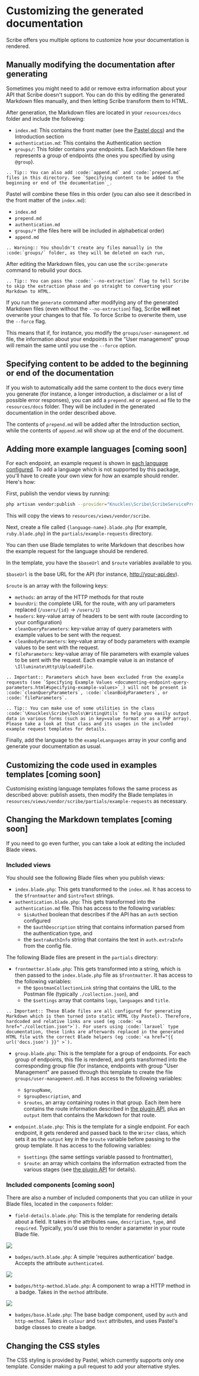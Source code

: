 # Customizing the generated documentation
Scribe offers you multiple options to customize how your documentation is rendered.

## Manually modifying the documentation after generating
Sometimes you might need to add or remove extra information about your API that Scribe doesn't support. You can do this by editing the generated Markdown files manually, and then letting Scribe transform them to HTML.

After generation, the Markdown files are located in your `resources/docs` folder and include the following:
- `index.md`: This contains the front matter (see the [Pastel docs](https://github.com/knuckleswtf/pastel-js)) and the Introduction section
- `authentication.md`: This contains the Authentication section
- `groups/`: This folder contains your endpoints. Each Markdown file here represents a group of endpoints (the ones you specified by using `@group`). 
 
```eval_rst
.. Tip:: You can also add :code:`append.md` and :code:`prepend.md` files in this directory. See `Specifying content to be added to the beginning or end of the documentation`_.
```
 
Pastel will combine these files in this order (you can also see it described in the front matter of the `index.md`):
- `index.md`
- `prepend.md`
- `authentication.md`
- `groups/*` (the files here will be included in alphabetical order)
- `append.md`

```eval_rst
.. Warning:: You shouldn't create any files manually in the :code:`groups/` folder, as they will be deleted on each run,
```

After editing the Markdown files, you can use the `scribe:generate` command to rebuild your docs. 

```eval_rst
.. Tip:: You can pass the :code:`--no-extraction` flag to tell Scribe to skip the extraction phase and go straight to converting your Markdown to HTML.
```
 
If you run the `generate` command after modifying any of the generated Markdown files (even without the `--no-extraction`) flag, Scribe **will not** overwrite your changes to that file. To force Scribe to overwrite them, use the `--force` flag. 

This means that if, for instance, you modify the `groups/user-management.md` file, the information about your endpoints in the "User management" group will remain the same until you use the `--force` option.

## Specifying content to be added to the beginning or end of the documentation
If you wish to automatically add the same content to the docs every time you generate (for instance, a longer introduction, a disclaimer or a list of possible error responses), you can add a `prepend.md` or `append.md` file to the `resources/docs` folder. They will be included in the generated documentation in the order described above.
 
The contents of `prepend.md` will be added after the Introduction section, while the contents of `append.md` will show up at the end of the document.
 

## Adding more example languages [coming soon]
For each endpoint, an example request is shown in [each language configured](config.html#example-languages). To add a language which is not supported by this package, you'll have to create your own view for how an example should render. Here's how:
 
First, publish the vendor views by running:
 
 ```bash
 php artisan vendor:publish --provider="Knuckles\Scribe\ScribeServiceProvider" --tag=scribe-views
 ```
 
This will copy the views to `resources/views/vendor/scribe`.
 
Next, create a file called `{language-name}.blade.php` (for example, `ruby.blade.php`) in the `partials/example-requests` directory. 

You can then use Blade templates to write Markdown that describes how the example request for the language should be rendered. 

In the template, you have the `$baseUrl` and `$route` variables available to you.

`$baseUrl` is the base URL for the API (for instance, http://your-api.dev).

`$route` is an array with the following keys:
- `methods`: an array of the HTTP methods for that route
- `boundUri`: the complete URL for the route, with any url parameters replaced (`/users/{id}` -> `/users/1`)
- `headers`: key-value array of headers to be sent with route (according to your configuration)
- `cleanQueryParameters`: key-value array of query parameters with example values to be sent with the request.
- `cleanBodyParameters`: key-value array of body parameters with example values to be sent with the request.
- `fileParameters`: key-value array of file parameters with example values to be sent with the request. Each example value is an instance of `\Illuminate\Http\UploadedFile`.

```eval_rst
.. Important:: Parameters which have been excluded from the example requests (see `Specifying Example Values <documenting-endpoint-query-parameters.html#specifying-example-values>`_) will not be present in :code:`cleanQueryParameters`, :code:`cleanBodyParameters`, or :code:`fileParameters`.
```

```eval_rst
.. Tip:: You can make use of some utilities in the class :code:`\Knuckles\Scribe\Tools\WritingUtils` to help you easily output data in various forms (such as in key=value format or as a PHP array). Please take a look at that class and its usages in the included example request templates for details.
```

Finally, add the language to the `exampleLanguages` array in your config and generate your documentation as usual. 

## Customizing the code used in examples templates [coming soon]
Customising existing language templates follows the same process as described above: publish assets, then modify the Blade templates in `resources/views/vendor/scribe/partials/example-requests` as necessary.

## Changing the Markdown templates [coming soon]
If you need to go even further, you can take a look at editing the included Blade views.

### Included views
You should see the following Blade files when you publish views:

- `index.blade.php`: This gets transformed to the `index.md`. It has access to the `$frontmatter` and `$introText` strings.
- `authentication.blade.php`: This gets transformed into the `authentication.md` file. This has access to the following variables:
   - `$isAuthed` boolean that describes if the API has an `auth` section configured
   - the `$authDescription` string that contains information parsed from the authentication type, and
   - the `$extraAuthInfo` string that contains the text in `auth.extraInfo` from the config file.
   
The following Blade files are present in the `partials` directory:
- `frontmetter.blade.php`: This gets transformed into a string, which is then passed to the `index.blade.php` file as `$frontmatter`. It has access to the following variables:
   - the `$postmanCollectionLink` string that contains the URL to the Postman file (typically `./collection.json`), and
   - the `$settings` array that contains `logo`, `languages` and `title`.

```eval_rst
.. Important:: These Blade files are all configured for generating Markdown which is then turned into static HTML (by Pastel). Therefore, hardcoded and relative links are used (eg :code:`<a href="./collection.json">`). For users using :code:`laravel` type documentation, these links are afterwards replaced in the generated HTML file with the correct Blade helpers (eg :code:`<a href="{{ url('docs.json') }}" >`).
```

- `group.blade.php`: This is the template for a group of endpoints. For each group of endpoints, this file is rendered, and gets transformed into the corresponding group file (for instance, endpoints with group "User Management" are passed through this template to create the file `groups/user-management.md`). It has access to the following variables:
   - `$groupName`,
   - `$groupDescription`, and
   - `$routes`, an array containing routes in that group. Each item here contains the route information described in [the plugin API](plugins.html#api), plus an `output` item that contains the Markdown for that route.
   
- `endpoint.blade.php`: This is the template for a single endpoint. For each endpoint, it gets rendered and passed back to the `Writer` class, which sets it as the `output` key in the `$route` variable before passing to the group template. It has access to the following variables:
   - `$settings` (the same settings variable passed to frontmatter),
   - `$route`: an array which contains the information extracted from the various stages (see [the plugin API](plugins.html#api) for details).
   
### Included components [coming soon]
There are also a number of included components that you can utilize in your Blade files, located in the `components` folder:
- `field-details.blade.php`: This is the template for rendering details about a field. It takes in the attributes `name`, `description`, `type`, and `required`. Typically, you'd use this to render a parameter in your route Blade file.

![](images/customization-fields.png)

- `badges/auth.blade.php`: A simple 'requires authentication' badge. Accepts the attribute `authenticated`.

![](images/customization-auth-badge.png) 

- `badges/http-method.blade.php`: A component to wrap a HTTP method in a badge. Takes in the `method` attribute.

![](images/customization-methods-badge-2.png) 

- `badges/base.blade.php`: The base badge component, used by `auth` and `http-method`. Takes in `colour` and `text` attributes, and uses Pastel's badge classes to create a badge.

## Changing the CSS styles
The CSS styling is provided by Pastel, which currently supports only one template. Consider making a pull request to add your alternative styles.
